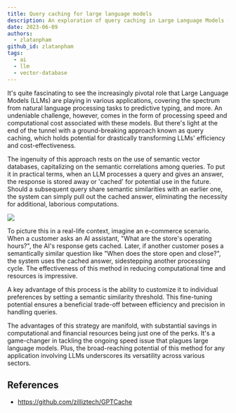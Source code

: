 ```yaml
---
title: Query caching for large language models
description: An exploration of query caching in Large Language Models (LLMs), focusing on how semantic vector databases can drastically improve efficiency and reduce computational costs by reusing cached answers for semantically similar queries.
date: 2023-06-09
authors:
  - zlatanpham
github_id: zlatanpham
tags:
  - ai
  - llm
  - vector-database
---
```


It's quite fascinating to see the increasingly pivotal role that Large Language Models (LLMs) are playing in various applications, covering the spectrum from natural language processing tasks to predictive typing, and more. An undeniable challenge, however, comes in the form of processing speed and computational cost associated with these models. But there's light at the end of the tunnel with a ground-breaking approach known as query caching, which holds potential for drastically transforming LLMs' efficiency and cost-effectiveness.

The ingenuity of this approach rests on the use of semantic vector databases, capitalizing on the semantic correlations among queries. To put it in practical terms, when an LLM processes a query and gives an answer, the response is stored away or 'cached' for potential use in the future. Should a subsequent query share semantic similarities with an earlier one, the system can simply pull out the cached answer, eliminating the necessity for additional, laborious computations.

![](assets/llm-query-caching.webp)

To picture this in a real-life context, imagine an e-commerce scenario. When a customer asks an AI assistant, "What are the store's operating hours?", the AI's response gets cached. Later, if another customer poses a semantically similar question like "When does the store open and close?", the system uses the cached answer, sidestepping another processing cycle. The effectiveness of this method in reducing computational time and resources is impressive.

A key advantage of this process is the ability to customize it to individual preferences by setting a semantic similarity threshold. This fine-tuning potential ensures a beneficial trade-off between efficiency and precision in handling queries.

The advantages of this strategy are manifold, with substantial savings in computational and financial resources being just one of the perks. It's a game-changer in tackling the ongoing speed issue that plagues large language models. Plus, the broad-reaching potential of this method for any application involving LLMs underscores its versatility across various sectors.

## References

- https://github.com/zilliztech/GPTCache
